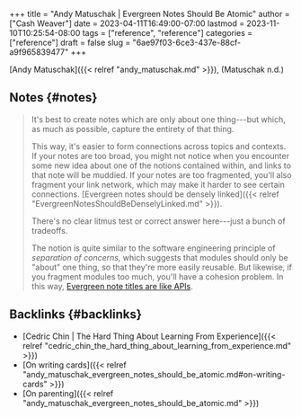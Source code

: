 +++
title = "Andy Matuschak | Evergreen Notes Should Be Atomic"
author = ["Cash Weaver"]
date = 2023-04-11T16:49:00-07:00
lastmod = 2023-11-10T10:25:54-08:00
tags = ["reference", "reference"]
categories = ["reference"]
draft = false
slug = "6ae97f03-6ce3-437e-88cf-a9f965839477"
+++

[Andy Matuschak]({{< relref "andy_matuschak.md" >}}), (Matuschak n.d.)


## Notes {#notes}

> It's best to create notes which are only about one thing---but which, as much as possible, capture the entirety of that thing.
>
> This way, it's easier to form connections across topics and contexts. If your notes are too broad, you might not notice when you encounter some new idea about one of the notions contained within, and links to that note will be muddied. If your notes are too fragmented, you'll also fragment your link network, which may make it harder to see certain connections. [Evergreen notes should be densely linked]({{< relref "EvergreenNotesShouldBeDenselyLinked.md" >}}).
>
> There's no clear litmus test or correct answer here---just a bunch of tradeoffs.
>
> The notion is quite similar to the software engineering principle of _separation of concerns,_ which suggests that modules should only be "about" one thing, so that they're more easily reusable. But likewise, if you fragment modules too much, you'll have a cohesion problem. In this way, [Evergreen note titles are like APIs](https://notes.andymatuschak.org/z3XP5GRmd9z1D2qCE7pxUvbeSVeQuMiqz9x1C).


## Backlinks {#backlinks}

-   [Cedric Chin | The Hard Thing About Learning From Experience]({{< relref "cedric_chin_the_hard_thing_about_learning_from_experience.md" >}})
-   [On writing cards]({{< relref "andy_matuschak_evergreen_notes_should_be_atomic.md#on-writing-cards" >}})
-   [On parenting]({{< relref "andy_matuschak_evergreen_notes_should_be_atomic.md" >}})
